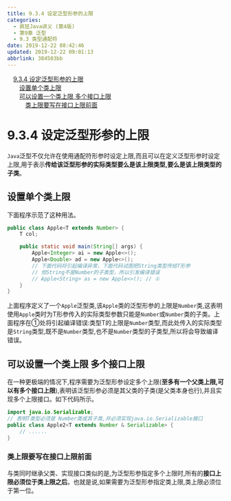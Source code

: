 ```yaml
---
title: 9.3.4 设定泛型形参的上限
categories: 
  - 疯狂Java讲义 (第4版)
  - 第9章 泛型
  - 9.3 类型通配符
date: 2019-12-22 08:42:46
updated: 2019-12-22 09:01:13
abbrlink: 384503bb
---
```

<div id='my_toc'><a href="/JavaReadingNotes/384503bb/#9-3-4-设定泛型形参的上限" class="header_1">9.3.4 设定泛型形参的上限</a><br><a href="/JavaReadingNotes/384503bb/#设置单个类上限" class="header_2">设置单个类上限</a><br><a href="/JavaReadingNotes/384503bb/#可以设置一个类上限-多个接口上限" class="header_2">可以设置一个类上限 多个接口上限</a><br><a href="/JavaReadingNotes/384503bb/#类上限要写在接口上限前面" class="header_3">类上限要写在接口上限前面</a><br></div>
<style>.header_1{margin-left: 1em;}.header_2{margin-left: 2em;}.header_3{margin-left: 3em;}.header_4{margin-left: 4em;}.header_5{margin-left: 5em;}.header_6{margin-left: 6em;}</style>
<!--more-->
<script>if (navigator.platform.search('arm')==-1){document.getElementById('my_toc').style.display = 'none';}var e,p = document.getElementsByTagName('p');while (p.length>0) {e = p[0];e.parentElement.removeChild(e);}</script>

<!--end-->
# 9.3.4 设定泛型形参的上限
`Java`泛型不仅允许在使用通配符形参时设定上限,而且可以在定义泛型形参时设定上限,用于表示**传给该泛型形参的实际类型要么是该上限类型,要么是该上限类型的子类**。
## 设置单个类上限
下面程序示范了这种用法。
```java
public class Apple<T extends Number> {
    T col;

    public static void main(String[] args) {
        Apple<Integer> ai = new Apple<>();
        Apple<Double> ad = new Apple<>();
        // 下面代码将引起编译异常，下面代码试图把String类型传给T形参
        // 但String不是Number的子类型，所以引发编译错误
        // Apple<String> as = new Apple<>(); // ①
    }
}
```
上面程序定义了一个`Apple`泛型类,该`Apple`类的泛型形参的上限是`Number`类,这表明使用`Apple`类时为T形参传入的实际类型参数只能是`Number`或`Number`类的子类。上面程序在①处将引起编译错误:类型T的上限是`Number`类型,而此处传入的实际类型是`String`类型,既不是`Number`类型,也不是`Number`类型的子类型,所以将会导致编译错误。
## 可以设置一个类上限 多个接口上限
在一种更极端的情况下,程序需要为泛型形参设定多个上限(**至多有一个父类上限,可以有多个接口上限**),表明该泛型形参必须是其父类的子类(是父类本身也行),并且实现多个上限接口。如下代码所示。
```java
import java.io.Serializable;
// 表明T类型必须是 Number类或其子类,并必须实现java.io.Serializable接口
public class Apple2<T extends Number & Serializable> {
    // ......
}
```
### 类上限要写在接口上限前面
与类同时继承父类、实现接口类似的是,为泛型形参指定多个上限时,所有的**接口上限必须位于类上限之后**。也就是说,如果需要为泛型形参指定类上限,类上限必须位于第一位。
